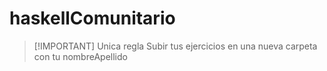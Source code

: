 # haskellComunitario

> [!IMPORTANT] Unica regla
> Subir tus ejercicios en una nueva carpeta con tu nombreApellido
